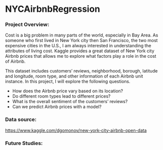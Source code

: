 # NYCAirbnbRegression
### Project Overview:
Cost is a big problem in many parts of the world, especially in Bay Area. As someone who first lived in New York city then San Francisco, the two most expensive cities in the U.S., I am always interested in understanding the attributes of living cost. Kaggle provides a great dataset of New York city Airbnb prices that allows me to explore what factors play a role in the cost of Airbnb.

This dataset includes customers’ reviews, neighborhood, borough, latitude and longitude, room type, and other information of each Airbnb unit instance. In this project, I will explore the following questions.

- How does the Airbnb price vary based on its location?
- Do different room types lead to different prices?
- What is the overall sentiment of the customers’ reviews?
- Can we predict Airbnb prices with a model?

### Data source: 
https://www.kaggle.com/dgomonov/new-york-city-airbnb-open-data

### Future Studies:



